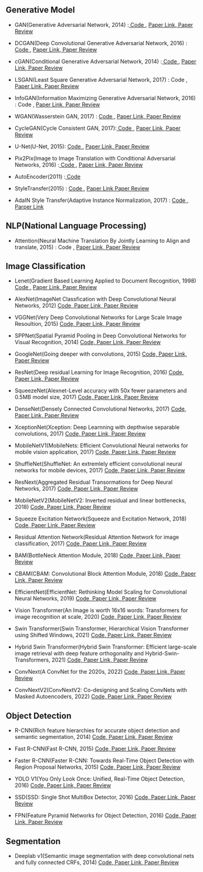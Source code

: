 
## Generative Model
- GAN(Generative Adversarial Network, 2014) :<A href = "https://github.com/JiWoongCho1/Computer-vision/blob/main/computer_vision/generative_model/GAN.ipynb"> Code ,</A>  <A href = "https://arxiv.org/abs/1406.2661">Paper Link, </A> <A href = "https://keepgoingrunner.tistory.com/8"> Paper Review</A>

- DCGAN(Deep Convolutional Generative Adversarial Network, 2016) : <A href = "https://github.com/JiWoongCho1/Computer-vision/blob/main/computer_vision/generative_model/DCGAN.ipynb">Code ,</A>  <A href = "https://arxiv.org/abs/1511.06434">Paper Link, </A> <A href = "https://keepgoingrunner.tistory.com/10"> Paper Review</A>
  
- cGAN(Conditional Generative Adversarial Network, 2014) :<A href = "https://github.com/JiWoongCho1/Computer-vision/blob/main/computer_vision/generative_model/cGAN.ipynb"> Code ,</A>  <A href = "https://arxiv.org/abs/1411.1784">  Paper Link, </A> <A href = "https://keepgoingrunner.tistory.com/12"> Paper Review</A>

- LSGAN(Least Square Generative Adversarial Network, 2017) : Code ,</A>  <A href = "https://arxiv.org/abs/1611.04076">  Paper Link, </A> <A href = "https://keepgoingrunner.tistory.com/21"> Paper Review</A>

- InfoGAN(Information Maximizing Generative Adversarial Network, 2016) : Code ,</A>  <A href = "https://arxiv.org/abs/1606.03657">  Paper Link, </A> <A href = "https://keepgoingrunner.tistory.com/27"> Paper Review</A>

- WGAN(Wasserstein GAN, 2017) : <A href = "https://github.com/JiWoongCho1/Computer-vision/blob/main/computer_vision/generative_model/wGAN.ipynb">Code ,</A>  <A href = "https://arxiv.org/abs/1701.07875">  Paper Link, </A> <A href = "https://keepgoingrunner.tistory.com/32"> Paper Review</A>

- CycleGAN(Cycle Consistent GAN, 2017):<A href = "https://github.com/JiWoongCho1/Computer-vision/blob/main/computer_vision/generative_model/CycleGAN.ipynb"> Code ,</A>  <A href = "https://arxiv.org/abs/1703.10593">  Paper Link, </A> <A href = "https://keepgoingrunner.tistory.com/42"> Paper Review</A>

- U-Net(U-Net, 2015): <A href = "https://github.com/JiWoongCho1/Computer-vision/blob/main/computer_vision/generative_model/U-Net.ipynb">Code ,</A>  <A href = "https://arxiv.org/abs/1505.04597">  Paper Link, </A> <A href = "https://keepgoingrunner.tistory.com/45"> Paper Review</A>
  
- Pix2Pix(Image to Image Translation with Conditional Adversarial Networks, 2016) :<A href = "https://github.com/JiWoongCho1/Computer-vision/blob/main/computer_vision/generative_model/Pix2Pix.ipynb"> Code ,</A>  <A href = "https://arxiv.org/pdf/1611.07004.pdf"> Paper Link, </A>  <A href = "https://keepgoingrunner.tistory.com/46"> Paper Review</A>

- AutoEncoder(2011) :<A href = "https://github.com/JiWoongCho1/Computer-vision/blob/main/computer_vision/generative_model/AutoEncoder.ipynb"> Code</A>  
  
- StyleTransfer(2015) : <A href = "https://github.com/JiWoongCho1/Computer-vision/blob/main/computer_vision/generative_model/Style_Transfer.ipynb"> Code ,</A>  <A href = "https://arxiv.org/pdf/1508.06576.pdf">  Paper Link </A> <A href = "https://keepgoingrunner.tistory.com/61"> Paper Review</A>
  
- AdaIN Style Transfer(Adaptive Instance Normalization, 2017) : <A href = "https://github.com/JiWoongCho1/Computer-vision/blob/main/computer_vision/generative_model/AdaIN%20Style%20Transfer.ipynb"> Code ,</A>   <A href = "https://arxiv.org/abs/1703.06868"> Parper Link </A>


## NLP(National Language Processing)
- Attention(Neural Machine Translation By Jointly Learning to Align and translate, 2015) : Code ,</A>  <A href = "https://arxiv.org/abs/1409.0473">Paper Link, </A> <A href = "https://keepgoingrunner.tistory.com/manage/newpost/69?type=post&returnURL=https%3A%2F%2Fkeepgoingrunner.tistory.com%2Fmanage%2Fposts%2F"> Paper Review</A>

## Image Classification
- Lenet(Gradient Based Learning Applied to Document Recognition, 1998) <A href = "https://github.com/JiWoongCho1/Computer-vision/blob/main/computer_vision/Classification/Lenet"> Code ,</A>  <A href = "http://vision.stanford.edu/cs598_spring07/papers/Lecun98.pdf">Paper Link, </A> <A href = "https://github.com/JiWoongCho1/Computer-vision/tree/main/computer_vision/Classification/Lenet"> Paper Review</A>
- AlexNet(ImageNet Classfication with Deep Convolutional Neural Networks, 2012) <A href = "https://github.com/JiWoongCho1/Computer-vision/tree/main/computer_vision/Classification/AlexNet"> Code, </A> <A href = "https://proceedings.neurips.cc/paper/2012/file/c399862d3b9d6b76c8436e924a68c45b-Paper.pdf">Paper Link, </A> <A href = "https://github.com/JiWoongCho1/Computer-vision/tree/main/computer_vision/Classification/AlexNet"> Paper Review</A> 

- VGGNet(Very Deep Convolutional Networks for Large Scale Image Resoultion, 2015) <A href = "https://github.com/JiWoongCho1/Computer-vision/blob/main/computer_vision/Classification/VGGNet"> Code, </A> <A href = "https://arxiv.org/pdf/1409.1556.pdf">Paper Link, </A> <A href = "https://github.com/JiWoongCho1/Computer-vision/tree/main/computer_vision/Classification/VGGNet"> Paper Review</A>

- SPPNet(Spatial Pyramid Pooling in Deep Convolutional Networks for Visual Recognition, 2014) <A href = "https://github.com/JiWoongCho1/Computer-vision/blob/main/computer_vision/Classification/SPPNet"> Code, </A> <A href = "https://arxiv.org/pdf/1406.4729.pdf">Paper Link, </A> <A href = "https://github.com/JiWoongCho1/Computer-vision/tree/main/computer_vision/Classification/SPPNet"> Paper Review</A>

- GoogleNet(Going deeper with convolutions, 2015) <A href = "https://github.com/JiWoongCho1/Computer-vision/blob/main/computer_vision/Classification/GoogleNet"> Code, </A> <A href = "https://arxiv.org/pdf/1409.4842.pdf">Paper Link, </A> <A href = "https://github.com/JiWoongCho1/Computer-vision/tree/main/computer_vision/Classification/GoogleNet"> Paper Review</A> 

- ResNet(Deep residual Learning for Image Recognition, 2016) <A href = "https://github.com/JiWoongCho1/Computer-vision/blob/main/computer_vision/Classification/ResNet"> Code, </A> <A href = "https://arxiv.org/pdf/1512.03385.pdf">Paper Link, </A> <A href = "https://github.com/JiWoongCho1/Computer-vision/tree/main/computer_vision/Classification/ResNet"> Paper Review</A>

- SqueezeNet(Alexnet-Level accuracy with 50x fewer parameters and 0.5MB model size, 2017) <A href = "https://github.com/JiWoongCho1/Computer-vision/blob/main/computer_vision/Classification/SqueezeNet"> Code, </A> <A href = "https://arxiv.org/pdf/1602.07360.pdf">Paper Link, </A> <A href = "https://github.com/JiWoongCho1/Computer-vision/tree/main/computer_vision/Classification/SqueezeNet"> Paper Review</A> 

- DenseNet(Densely Connected Convolutional Networks, 2017) <A href = "https://github.com/JiWoongCho1/Computer-vision/blob/main/computer_vision/Classification/DenseNet"> Code, </A> <A href = "https://arxiv.org/pdf/1608.06993.pdf">Paper Link, </A> <A href = "https://github.com/JiWoongCho1/Computer-vision/tree/main/computer_vision/Classification/DenseNet"> Paper Review</A>

- XceptionNet(Xception: Deep Learnning with depthwise separable convolutions, 2017) <A href = "https://github.com/JiWoongCho1/Computer-vision/blob/main/computer_vision/Classification/XceptionNet"> Code, </A> <A href = "https://arxiv.org/pdf/1610.02357.pdf">Paper Link, </A> <A href = "https://github.com/JiWoongCho1/Computer-vision/tree/main/computer_vision/Classification/XceptionNet"> Paper Review</A> 

- MobileNetV1(MobileNets: Efficient Convolutional Neural networks for mobile vision application, 2017) <A href = "https://github.com/JiWoongCho1/Computer-vision/blob/main/computer_vision/Classification/MobileNetV1"> Code, </A> <A href = "https://arxiv.org/pdf/1704.04861.pdf">Paper Link, </A> <A href = "https://github.com/JiWoongCho1/Computer-vision/tree/main/computer_vision/Classification/MobileNetV1"> Paper Review</A> 

- ShuffleNet(ShuffleNet: An extremlely efficient convolutional neural networks for mobile devices, 2017) <A href = "https://github.com/JiWoongCho1/Computer-vision/blob/main/computer_vision/Classification/ShuffleNet"> Code, </A> <A href = "https://arxiv.org/pdf/1707.01083.pdf">Paper Link, </A> <A href = "https://github.com/JiWoongCho1/Computer-vision/tree/main/computer_vision/Classification/ShuffleNet"> Paper Review</A>

- ResNext(Aggregated Residual Transormations for Deep Neural Networks, 2017) <A href = "https://github.com/JiWoongCho1/Computer-vision/blob/main/computer_vision/Classification/ResNext"> Code, </A> <A href = "https://arxiv.org/pdf/1611.05431.pdf">Paper Link, </A> <A href = "https://github.com/JiWoongCho1/Computer-vision/tree/main/computer_vision/Classification/ResNext"> Paper Review</A>

- MobileNetV2(MobileNetV2: Inverted residual and linear bottlenecks, 2018) <A href = "https://github.com/JiWoongCho1/Computer-vision/blob/main/computer_vision/Classification/MobileNetV2"> Code, </A> <A href = "https://arxiv.org/pdf/1801.04381.pdf">Paper Link, </A> <A href = "https://github.com/JiWoongCho1/Computer-vision/tree/main/computer_vision/Classification/MobileNetV2"> Paper Review</A>

- Squeeze Excitation Network(Squeeze and Excitation Network, 2018) <A href = "https://github.com/JiWoongCho1/Computer-vision/blob/main/computer_vision/Classification/SENet"> Code, </A> <A href = "https://arxiv.org/pdf/1709.01507.pdf">Paper Link, </A> <A href = "https://github.com/JiWoongCho1/Computer-vision/tree/main/computer_vision/Classification/SENet"> Paper Review</A>

- Residual Attention Network(Residual Attention Network for image classification, 2017) <A href = "https://github.com/JiWoongCho1/Computer-vision/blob/main/computer_vision/Classification/ResidualAttentionNet"> Code, </A> <A href = "https://arxiv.org/pdf/1704.06904.pdf">Paper Link, </A> <A href = "https://github.com/JiWoongCho1/Computer-vision/tree/main/computer_vision/Classification/ResidualAttentionNet"> Paper Review</A> 

- BAM(BottleNeck Attention Module, 2018) <A href = "https://github.com/JiWoongCho1/Computer-vision/blob/main/computer_vision/Classification/BAM"> Code, </A> <A href = "https://arxiv.org/abs/1807.06514">Paper Link, </A> <A href = "https://github.com/JiWoongCho1/Computer-vision/tree/main/computer_vision/Classification/BAM"> Paper Review</A> 

- CBAM(CBAM: Convolutional Block Attention Module, 2018) <A href = "https://github.com/JiWoongCho1/Computer-vision/blob/main/computer_vision/Classification/CBAM"> Code, </A> <A href = "https://arxiv.org/pdf/1807.06521.pdf">Paper Link, </A> <A href = "https://github.com/JiWoongCho1/Computer-vision/tree/main/computer_vision/Classification/CBAM"> Paper Review</A> 

- EfficientNet(EfficientNet: Rethinking Model Scaling for Convolutional Neural Networks, 2019) <A href = "https://github.com/lukemelas/EfficientNet-PyTorch"> Code, </A> <A href = "https://arxiv.org/pdf/1905.11946.pdf">Paper Link, </A> <A href = "https://github.com/JiWoongCho1/Computer-vision/tree/main/computer_vision/Classification/EfficientNet"> Paper Review</A>

- Vision Transformer(An Image is worth 16x16 words: Transformers for image recognition at scale, 2020) <A href = "https://github.com/JiWoongCho1/Computer-vision/blob/main/computer_vision/Classification/VisionTransformer"> Code, </A> <A href = "https://arxiv.org/pdf/2010.11929.pdf">Paper Link, </A> <A href = "https://github.com/JiWoongCho1/Computer-vision/tree/main/computer_vision/Classification/VisionTransformer"> Paper Review</A>

- Swin Transformer(Swin Transformer, Hierarchical Vision Transformer using Shifted Windows, 2021) <A href = "https://github.com/JiWoongCho1/Computer-vision/blob/main/computer_vision/Classification/SwinTransformer"> Code, </A> <A href = "https://arxiv.org/pdf/2103.14030.pdf">Paper Link, </A> <A href = "https://github.com/JiWoongCho1/Computer-vision/tree/main/computer_vision/Classification/SwinTransformer"> Paper Review</A>

- Hybrid Swin Transformer(Hybrid Swin Transformer: Efficient large-scale image retrieval with deep feature orthogonality and Hybrid-Swin-Transformers, 2021) <A href = "https://github.com/JiWoongCho1/Computer-vision/blob/main/computer_vision/Classification/HybridSwinTransformer"> Code, </A> <A href = "https://arxiv.org/pdf/2110.03786.pdf">Paper Link, </A> <A href = "https://github.com/JiWoongCho1/Computer-vision/tree/main/computer_vision/Classification/HybridSwinTransformer"> Paper Review</A> 

- ConvNext(A ConvNet for the 2020s, 2022) <A href = "https://github.com/facebookresearch/ConvNeXt"> Code, </A> <A href = "https://arxiv.org/pdf/2201.03545.pdf">Paper Link, </A> <A href = "https://github.com/JiWoongCho1/Computer-vision/tree/main/computer_vision/Classification/ConvNext"> Paper Review</A> 

- ConvNextV2(ConvNextV2: Co-designing and Scaling ConvNets with Masked Autoencoders, 2022) <A href = "https://github.com/facebookresearch/ConvNeXt-V2/tree/main/models"> Code, </A> <A href = "https://arxiv.org/pdf/2301.00808.pdf">Paper Link, </A> <A href = "https://github.com/JiWoongCho1/Computer-vision/tree/main/computer_vision/Classification/ConvNextV2"> Paper Review</A> 


## Object Detection

- R-CNN(Rich feature hierarchies for accurate object detection and semantic segmentation, 2014) <A href = "https://github.com/object-detection-algorithm/R-CNN"> Code, </A> <A href = "https://arxiv.org/pdf/1311.2524.pdf">Paper Link, </A> <A href = "https://github.com/JiWoongCho1/hello-computervision/tree/main/computer_vision/Obeject%20Detection/R-CNN"> Paper Review</A> 

- Fast R-CNN(Fast R-CNN, 2015) <A href = "https://github.com/rbgirshick/fast-rcnn"> Code, </A> <A href = "https://arxiv.org/pdf/1504.08083.pdf">Paper Link, </A> <A href = "https://github.com/JiWoongCho1/hello-computervision/tree/main/computer_vision/Obeject%20Detection/Fast%20R-CNN"> Paper Review</A> 

- Faster R-CNN(Faster R-CNN: Towards Real-Time Object Detection with Region Proposal Networks, 2015) <A href = "https://github.com/jwyang/faster-rcnn.pytorch"> Code, </A> <A href = "https://arxiv.org/pdf/1506.01497.pdf">Paper Link, </A> <A href = "https://github.com/JiWoongCho1/hello-computervision/tree/main/computer_vision/Obeject%20Detection/Faster%20R-CNN"> Paper Review</A>

- YOLO V1(You Only Look Once: Unified, Real-Time Object Detection, 2016) <A href = "https://github.com/abeardear/pytorch-YOLO-v1"> Code, </A> <A href = "https://arxiv.org/pdf/1506.02640.pdf">Paper Link, </A> <A href = "https://github.com/JiWoongCho1/hello-computervision/tree/main/computer_vision/Obeject%20Detection/YOLO"> Paper Review</A>

- SSD(SSD: Single Shot MultiBox Detector, 2016) <A href = "https://github.com/amdegroot/ssd.pytorch"> Code, </A> <A href = "https://arxiv.org/pdf/1512.02325.pdf">Paper Link, </A> <A href = "https://github.com/JiWoongCho1/hello-computervision/tree/main/computer_vision/Obeject%20Detection/SSD"> Paper Review</A>

- FPN(Feature Pyramid Networks for Object Detection, 2016) <A href = "https://github.com/jwyang/fpn.pytorch"> Code, </A> <A href = "https://arxiv.org/pdf/1612.03144.pdf">Paper Link, </A> <A href = "https://github.com/JiWoongCho1/hello-computervision/tree/main/computer_vision/Obeject%20Detection/FPN"> Paper Review</A>


## Segmentation


- Deeplab v1(Semantic image segmentation with deep convolutional nets and fully connected CRFs, 2014) <A href = "https://github.com/abeardear/pytorch-YOLO-v1"> Code, </A> <A href = "https://arxiv.org/pdf/1412.7062.pdf">Paper Link, </A> <A href = "https://github.com/JiWoongCho1/hello-computervision/tree/main/computer_vision/Segmentation/DeepLab%20v1"> Paper Review</A>

